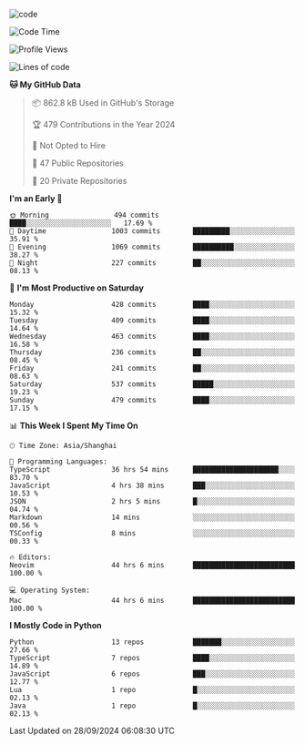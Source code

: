 
<!--
**liuyaanng/liuyaanng** is a ✨ _special_ ✨ repository because its `README.md` (this file) appears on your GitHub profile.

Here are some ideas to get you started:

- 🔭 I’m currently working on ...
- 🌱 I’m currently learning ...
- 👯 I’m looking to collaborate on ...
- 🤔 I’m looking for help with ...
- 💬 Ask me about ...
- 📫 How to reach me: ...
- 😄 Pronouns: ...
- ⚡ Fun fact: ...
-->


![code](https://cdn.jsdelivr.net/gh/liuyaanng/liuyaanng@1.0/code.gif) 

<!--START_SECTION:waka-->
![Code Time](http://img.shields.io/badge/Code%20Time-888%20hrs%2031%20mins-blue)

![Profile Views](http://img.shields.io/badge/Profile%20Views-0-blue)

![Lines of code](https://img.shields.io/badge/From%20Hello%20World%20I%27ve%20Written-14.8%20million%20lines%20of%20code-blue)

**🐱 My GitHub Data** 

> 📦 862.8 kB Used in GitHub's Storage 
 > 
> 🏆 479 Contributions in the Year 2024
 > 
> 🚫 Not Opted to Hire
 > 
> 📜 47 Public Repositories 
 > 
> 🔑 20 Private Repositories 
 > 
**I'm an Early 🐤** 

```text
🌞 Morning                494 commits         ████░░░░░░░░░░░░░░░░░░░░░   17.69 % 
🌆 Daytime                1003 commits        █████████░░░░░░░░░░░░░░░░   35.91 % 
🌃 Evening                1069 commits        ██████████░░░░░░░░░░░░░░░   38.27 % 
🌙 Night                  227 commits         ██░░░░░░░░░░░░░░░░░░░░░░░   08.13 % 
```
📅 **I'm Most Productive on Saturday** 

```text
Monday                   428 commits         ████░░░░░░░░░░░░░░░░░░░░░   15.32 % 
Tuesday                  409 commits         ████░░░░░░░░░░░░░░░░░░░░░   14.64 % 
Wednesday                463 commits         ████░░░░░░░░░░░░░░░░░░░░░   16.58 % 
Thursday                 236 commits         ██░░░░░░░░░░░░░░░░░░░░░░░   08.45 % 
Friday                   241 commits         ██░░░░░░░░░░░░░░░░░░░░░░░   08.63 % 
Saturday                 537 commits         █████░░░░░░░░░░░░░░░░░░░░   19.23 % 
Sunday                   479 commits         ████░░░░░░░░░░░░░░░░░░░░░   17.15 % 
```


📊 **This Week I Spent My Time On** 

```text
🕑︎ Time Zone: Asia/Shanghai

💬 Programming Languages: 
TypeScript               36 hrs 54 mins      █████████████████████░░░░   83.70 % 
JavaScript               4 hrs 38 mins       ███░░░░░░░░░░░░░░░░░░░░░░   10.53 % 
JSON                     2 hrs 5 mins        █░░░░░░░░░░░░░░░░░░░░░░░░   04.74 % 
Markdown                 14 mins             ░░░░░░░░░░░░░░░░░░░░░░░░░   00.56 % 
TSConfig                 8 mins              ░░░░░░░░░░░░░░░░░░░░░░░░░   00.33 % 

🔥 Editors: 
Neovim                   44 hrs 6 mins       █████████████████████████   100.00 % 

💻 Operating System: 
Mac                      44 hrs 6 mins       █████████████████████████   100.00 % 
```

**I Mostly Code in Python** 

```text
Python                   13 repos            ███████░░░░░░░░░░░░░░░░░░   27.66 % 
TypeScript               7 repos             ████░░░░░░░░░░░░░░░░░░░░░   14.89 % 
JavaScript               6 repos             ███░░░░░░░░░░░░░░░░░░░░░░   12.77 % 
Lua                      1 repo              █░░░░░░░░░░░░░░░░░░░░░░░░   02.13 % 
Java                     1 repo              █░░░░░░░░░░░░░░░░░░░░░░░░   02.13 % 
```




 Last Updated on 28/09/2024 06:08:30 UTC
<!--END_SECTION:waka-->
